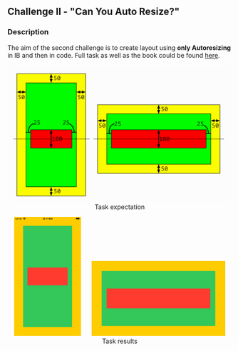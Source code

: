 ## Challenge II - "Can You Auto Resize?"
### Description

The aim of the second challenge is to create layout using **only Autoresizing** in IB and then in code. Full task as well as the book could be found [here](https://useyourloaf.com/autolayout/).

<p align="center">
  <img width="500" src="Media/Task.png">
  <br>
  <span>Task expectation</span>
</p>

<p align="center">
	<img width="150" style="padding-right: 20px;" src="Media/Result_1.png">
	<img width="300" src="Media/Result_2.png">
	<br>
  	<span>Task results</span>
</p>